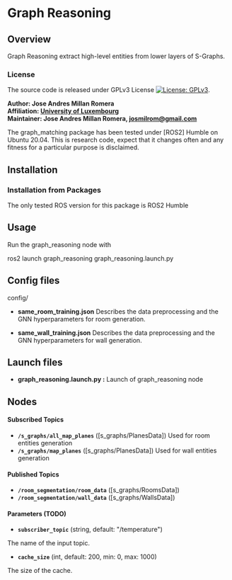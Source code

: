 # Graph Reasoning

## Overview

Graph Reasoning extract high-level entities from lower layers of S-Graphs.

### License

The source code is released under GPLv3 License [![License: GPLv3](https://img.shields.io/badge/License-GPLv3-yellow.svg)](https://opensource.org/license/gpl-3-0).

**Author: Jose Andres Millan Romera<br />
Affiliation: [University of Luxembourg](https://uni.lu/)<br />
Maintainer: Jose Andres Millan Romera, <josmilrom@gmail.com>**

The graph_matching package has been tested under [ROS2] Humble on Ubuntu 20.04.
This is research code, expect that it changes often and any fitness for a particular purpose is disclaimed.

## Installation

### Installation from Packages

The only tested ROS version for this package is ROS2 Humble

## Usage

Run the graph_reasoning node with

 ros2 launch graph_reasoning graph_reasoning.launch.py

## Config files

config/

* **same_room_training.json** Describes the data preprocessing and the GNN hyperparameters for room generation.

* **same_wall_training.json** Describes the data preprocessing and the GNN hyperparameters for wall generation.

## Launch files

* **graph_reasoning.launch.py  :** Launch of graph_reasoning node

## Nodes

#### Subscribed Topics

* **`/s_graphs/all_map_planes`** ([s_graphs/PlanesData]) Used for room entities generation
* **`/s_graphs/map_planes`** ([s_graphs/PlanesData]) Used for wall entities generation

#### Published Topics

* **`/room_segmentation/room_data`** ([s_graphs/RoomsData])
* **`/room_segmentation/wall_data`** ([s_graphs/WallsData])

#### Parameters (TODO)

* **`subscriber_topic`** (string, default: "/temperature")

 The name of the input topic.

* **`cache_size`** (int, default: 200, min: 0, max: 1000)

 The size of the cache.
